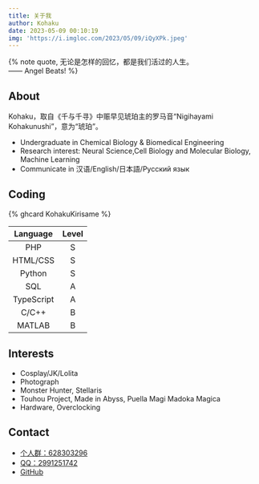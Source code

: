 ```yaml
---
title: 关于我
author: Kohaku
date: 2023-05-09 00:10:19
img: 'https://i.imgloc.com/2023/05/09/iQyXPk.jpeg'
---
```


{% note quote, 无论是怎样的回忆，都是我们活过的人生。<br>
—— Angel Beats! %}

## About

Kohaku，取自《千与千寻》中赈早见琥珀主的罗马音“Nigihayami Kohakunushi”，意为“琥珀”。

- Undergraduate in Chemical Biology & Biomedical Engineering
- Research interest: Neural Science,Cell Biology and Molecular Biology, Machine Learning
- Communicate in 汉语/English/日本語/Русский язык

## Coding

{% ghcard KohakuKirisame %}

|  Language  | Level |
|:----------:|:-----:|
|    PHP     |   S   |
|  HTML/CSS  |   S   |
|   Python   |   S   |
|    SQL     |   A   |
| TypeScript |   A   |
|   C/C++    |   B   |
|   MATLAB   |   B   |

## Interests

- Cosplay/JK/Lolita
- Photograph
- Monster Hunter, Stellaris
- Touhou Project, Made in Abyss, Puella Magi Madoka Magica
- Hardware, Overclocking

## Contact

- [个人群：628303296](https://qm.qq.com/cgi-bin/qm/qr?k=Rp3qWms9RD17A5IHoE3ddgb9Xrf13xqF&jump_from=webapi&authKey=FDe0WqSzxGQLcKFZJwLAvzXu8xN1IZXg4GTg7IcG7+BZ5fVPSged7aSnUoUqu0ex)
- [QQ：2991251742](tencent://AddContact/?fromId=50&fromSubId=1&subcmd=all&uin=2991251742)
- [GitHub](https://github.com/KohakuCao)